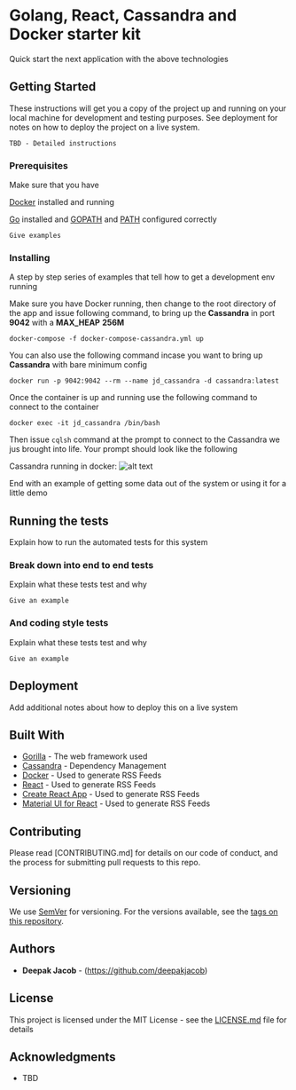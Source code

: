 # Golang, React, Cassandra and Docker starter kit

Quick start the next application with the above technologies

## Getting Started

These instructions will get you a copy of the project up and running on your local machine for development and testing purposes. See deployment for notes on how to deploy the project on a live system.


```
TBD - Detailed instructions

```

### Prerequisites

Make sure that you have

[Docker]() installed and running

[Go](https://golang.org) installed and [GOPATH](https://github.com/golang/go/wiki/GOPATH) and [PATH](https://en.wikipedia.org/wiki/PATH_(variable)) configured correctly

```
Give examples
```

### Installing

A step by step series of examples that tell how to get a development env running

Make sure you have Docker running, then change to the root directory of the app and issue following command, to bring up the **Cassandra** in port **9042** with a **MAX_HEAP** **256M**
```
docker-compose -f docker-compose-cassandra.yml up
```
You can also use the following command incase you want to bring up **Cassandra** with bare minimum config

```
docker run -p 9042:9042 --rm --name jd_cassandra -d cassandra:latest
```

Once the container is up and running use the following command to connect to the container

```
docker exec -it jd_cassandra /bin/bash
```
Then issue `cqlsh` command at the prompt to connect to the Cassandra we jus brought into life. Your prompt should look like the following

Cassandra running in docker:
![alt text][ConnectToCassandraRunningInDocker]

[ConnectToCassandraRunningInDocker]: (./docs/images/ConnectToCassandraRunningInDocker.png)

End with an example of getting some data out of the system or using it for a little demo

## Running the tests

Explain how to run the automated tests for this system

### Break down into end to end tests

Explain what these tests test and why

```
Give an example
```

### And coding style tests

Explain what these tests test and why

```
Give an example
```

## Deployment

Add additional notes about how to deploy this on a live system

## Built With

* [Gorilla](http://www.dropwizard.io/1.0.2/docs/) - The web framework used
* [Cassandra](https://maven.apache.org/) - Dependency Management
* [Docker](https://rometools.github.io/rome/) - Used to generate RSS Feeds
* [React](https://rometools.github.io/rome/) - Used to generate RSS Feeds
* [Create React App](https://rometools.github.io/rome/) - Used to generate RSS Feeds
* [Material UI for React](https://rometools.github.io/rome/) - Used to generate RSS Feeds

## Contributing

Please read [CONTRIBUTING.md] for details on our code of conduct, and the process for submitting pull requests to this repo.

## Versioning

We use [SemVer](http://semver.org/) for versioning. For the versions available, see the [tags on this repository](https://github.com/your/project/tags).

## Authors

* **Deepak Jacob** - (https://github.com/deepakjacob)

## License

This project is licensed under the MIT License - see the [LICENSE.md](LICENSE.md) file for details

## Acknowledgments

* TBD
